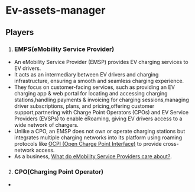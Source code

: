 # Ev-assets-manager

## Players
1. ### EMPS(eMobility Service Provider)
* An eMobility Service Provider (EMSP) provides EV charging services to EV drivers.
* It acts as an intermediary between EV drivers and charging infrastructure, ensuring a smooth and seamless charging experience.
* They focus on customer-facing services, such as providing an EV charging app & web portal for locating and accessing charging stations,handling payments & invoicing for charging sessions,managing driver subscriptions, plans, and pricing,offering customer support,partnering with Charge Point Operators (CPOs) and EV Service Providers (EVSPs) to enable eRoaming, giving EV drivers access to a wide network of chargers.
* Unlike a CPO, an EMSP does not own or operate charging stations but integrates multiple charging networks into its platform using roaming protocols like [OCPI (Open Charge Point Interface)](https://driivz.com/blog/seamless-ev-charging-with-ocpi/) to provide cross-network access.
* As a business, [What do eMobility Service Providers care about?](https://driivz.com/glossary/e-mobility-service-provider/).
  
2. ### CPO(Charging Point Operator)
* 
